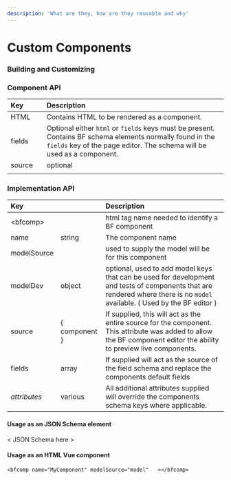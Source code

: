 ```yaml
---
description: 'What are they, how are they reusable and why'
---
```


# Custom Components

### Building and Customizing



### **Component API**

| **Key** |  | **Description** |
| :--- | :--- | :--- |
| HTML |  | Contains HTML to be rendered as a component. |
| fields |  | Optional either `html` or `fields` keys must be present. Contains BF schema elements normally found in the `fields` key of the page editor. The schema will be used as a component. |
| source |  | optional |
|  |  |  |

### Implementation API

| Key |  | Description |
| :--- | :--- | :--- |
| &lt;bfcomp&gt; |  | html tag name needed to identify a BF component |
| name | string | The component name |
| modelSource |  | used to supply the model will be for this component |
| modelDev | object | optional, used to add model keys that can be used for development and tests of components that are rendered where there is no `model` available. \( Used by the BF editor \) |
| source | { component  } | If supplied, this will act as the entire source for the component. This attribute was added to allow the BF component editor the ability to preview live components. |
| fields | array | If supplied will act as the source of the field schema and replace the components default fields |
| _attributes_ |  various | All additional attributes supplied will override the components schema keys where applicable. |

#### Usage as an JSON Schema element

&lt; JSON Schema here &gt;

#### Usage as an HTML Vue component

```markup
<bfcomp name="MyComponent" modelSource="model"   ></bfcomp>
```



